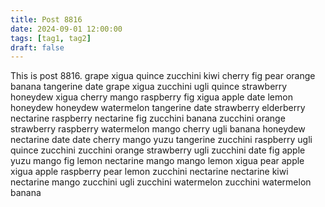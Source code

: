 ```yaml
---
title: Post 8816
date: 2024-09-01 12:00:00
tags: [tag1, tag2]
draft: false
---
```

This is post 8816.
grape
xigua
quince
zucchini
kiwi
cherry
fig
pear
orange
banana
tangerine
date
grape
xigua
zucchini
ugli
quince
strawberry
honeydew
xigua
cherry
mango
raspberry
fig
xigua
apple
date
lemon
honeydew
honeydew
watermelon
tangerine
date
strawberry
elderberry
nectarine
raspberry
nectarine
fig
zucchini
banana
zucchini
orange
strawberry
raspberry
watermelon
mango
cherry
ugli
banana
honeydew
nectarine
date
date
cherry
mango
yuzu
tangerine
zucchini
raspberry
ugli
quince
zucchini
zucchini
orange
strawberry
ugli
zucchini
date
fig
apple
yuzu
mango
fig
lemon
nectarine
mango
mango
lemon
xigua
pear
apple
xigua
apple
raspberry
pear
lemon
zucchini
nectarine
nectarine
kiwi
nectarine
mango
zucchini
ugli
zucchini
watermelon
zucchini
watermelon
banana

